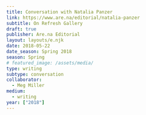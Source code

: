 ```yaml
---
title: Conversation with Natalia Panzer
link: https://www.are.na/editorial/natalia-panzer
subtitle: On Refresh Gallery
draft: true
publisher: Are.na Editorial
layout: layouts/e.njk
date: 2018-05-22
date_season: Spring 2018
season: Spring
# featured_image: /assets/media/
type: writing
subtype: conversation
collaborator:
  - Meg Miller
medium:
  - writing
year: ["2018"]
---
```

